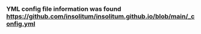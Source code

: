 ### YML config file information was found https://github.com/insolitum/insolitum.github.io/blob/main/_config.yml
